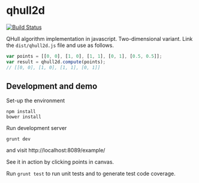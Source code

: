 # qhull2d

[![Build Status](https://travis-ci.org/xbenes/qhull2d.svg?branch=master)](https://travis-ci.org/xbenes/qhull2d)

QHull algorithm implementation in javascript. Two-dimensional variant.
Link the `dist/qhull2d.js` file and use as follows.

```javascript
var points = [[0, 0], [1, 0], [1, 1], [0, 1], [0.5, 0.5]];
var result = qhull2d.compute(points);
// [[0, 0], [1, 0], [1, 1], [0, 1]]
```

## Development and demo

Set-up the environment
```
npm install
bower install
```

Run development server

```
grunt dev
```

and visit http://localhost:8089/example/

See it in action by clicking points in canvas.

Run `grunt test` to run unit tests and to generate test code coverage.
